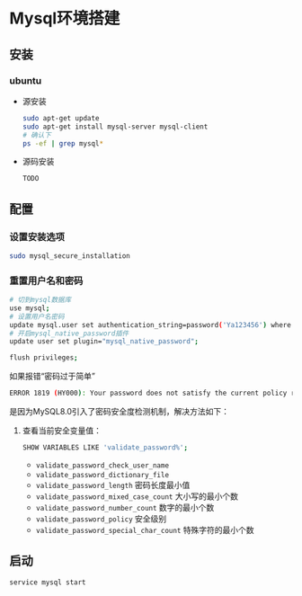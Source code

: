 # Mysql环境搭建



## 安装

### ubuntu

- 源安装

  ```sh
  sudo apt-get update 
  sudo apt-get install mysql-server mysql-client
  # 确认下
  ps -ef | grep mysql*
  ```

- 源码安装

  ```sh
  TODO
  ```



## 配置

### 设置安装选项

```sh
sudo mysql_secure_installation
```

### 重置用户名和密码

```sh
# 切到mysql数据库
use mysql;
# 设置用户名密码
update mysql.user set authentication_string=password('Ya123456') where user='root' and Host='localhost';
# 开启mysql_native_password插件
update user set plugin="mysql_native_password";

flush privileges;
```

如果报错“密码过于简单”

```sh
ERROR 1819 (HY000): Your password does not satisfy the current policy requirements;
```

是因为MySQL8.0引入了密码安全度检测机制，解决方法如下：

1. 查看当前安全变量值：

   ```sh
   SHOW VARIABLES LIKE 'validate_password%';
   ```

   - `validate_password_check_user_name`
   - `validate_password_dictionary_file`
   - `validate_password_length` 密码长度最小值
   - `validate_password_mixed_case_count` 大小写的最小个数
   - `validate_password_number_count` 数字的最小个数
   - `validate_password_policy` 安全级别
   - `validate_password_special_char_count` 特殊字符的最小个数



## 启动

```sh
service mysql start
```



  

